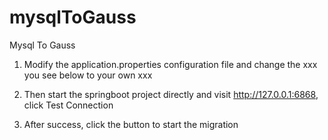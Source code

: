 # mysqlToGauss
Mysql To Gauss

1. Modify the application.properties configuration file and change the xxx you see below to your own xxx

2. Then start the springboot project directly and visit http://127.0.0.1:6868, click Test Connection

3. After success, click the button to start the migration
